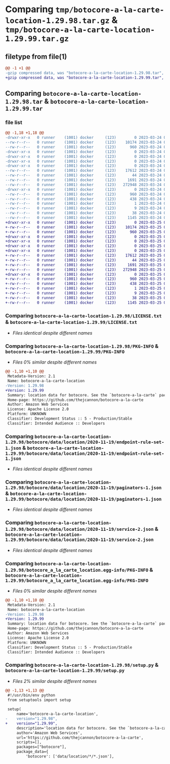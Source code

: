 # Comparing `tmp/botocore-a-la-carte-location-1.29.98.tar.gz` & `tmp/botocore-a-la-carte-location-1.29.99.tar.gz`

## filetype from file(1)

```diff
@@ -1 +1 @@
-gzip compressed data, was "botocore-a-la-carte-location-1.29.98.tar", last modified: Fri Mar 24 01:24:30 2023, max compression
+gzip compressed data, was "botocore-a-la-carte-location-1.29.99.tar", last modified: Sat Mar 25 01:22:55 2023, max compression
```

## Comparing `botocore-a-la-carte-location-1.29.98.tar` & `botocore-a-la-carte-location-1.29.99.tar`

### file list

```diff
@@ -1,18 +1,18 @@
-drwxr-xr-x   0 runner    (1001) docker     (123)        0 2023-03-24 01:24:30.166047 botocore-a-la-carte-location-1.29.98/
--rw-r--r--   0 runner    (1001) docker     (123)    10174 2023-03-24 01:24:29.000000 botocore-a-la-carte-location-1.29.98/LICENSE.txt
--rw-r--r--   0 runner    (1001) docker     (123)      960 2023-03-24 01:24:30.166047 botocore-a-la-carte-location-1.29.98/PKG-INFO
-drwxr-xr-x   0 runner    (1001) docker     (123)        0 2023-03-24 01:24:30.166047 botocore-a-la-carte-location-1.29.98/botocore/
-drwxr-xr-x   0 runner    (1001) docker     (123)        0 2023-03-24 01:24:30.166047 botocore-a-la-carte-location-1.29.98/botocore/data/
-drwxr-xr-x   0 runner    (1001) docker     (123)        0 2023-03-24 01:24:30.166047 botocore-a-la-carte-location-1.29.98/botocore/data/location/
-drwxr-xr-x   0 runner    (1001) docker     (123)        0 2023-03-24 01:24:30.166047 botocore-a-la-carte-location-1.29.98/botocore/data/location/2020-11-19/
--rw-r--r--   0 runner    (1001) docker     (123)    17612 2023-03-24 01:23:57.000000 botocore-a-la-carte-location-1.29.98/botocore/data/location/2020-11-19/endpoint-rule-set-1.json
--rw-r--r--   0 runner    (1001) docker     (123)       44 2023-03-24 01:23:57.000000 botocore-a-la-carte-location-1.29.98/botocore/data/location/2020-11-19/examples-1.json
--rw-r--r--   0 runner    (1001) docker     (123)     1691 2023-03-24 01:23:57.000000 botocore-a-la-carte-location-1.29.98/botocore/data/location/2020-11-19/paginators-1.json
--rw-r--r--   0 runner    (1001) docker     (123)   272948 2023-03-24 01:23:57.000000 botocore-a-la-carte-location-1.29.98/botocore/data/location/2020-11-19/service-2.json
-drwxr-xr-x   0 runner    (1001) docker     (123)        0 2023-03-24 01:24:30.166047 botocore-a-la-carte-location-1.29.98/botocore_a_la_carte_location.egg-info/
--rw-r--r--   0 runner    (1001) docker     (123)      960 2023-03-24 01:24:30.000000 botocore-a-la-carte-location-1.29.98/botocore_a_la_carte_location.egg-info/PKG-INFO
--rw-r--r--   0 runner    (1001) docker     (123)      438 2023-03-24 01:24:30.000000 botocore-a-la-carte-location-1.29.98/botocore_a_la_carte_location.egg-info/SOURCES.txt
--rw-r--r--   0 runner    (1001) docker     (123)        1 2023-03-24 01:24:30.000000 botocore-a-la-carte-location-1.29.98/botocore_a_la_carte_location.egg-info/dependency_links.txt
--rw-r--r--   0 runner    (1001) docker     (123)        9 2023-03-24 01:24:30.000000 botocore-a-la-carte-location-1.29.98/botocore_a_la_carte_location.egg-info/top_level.txt
--rw-r--r--   0 runner    (1001) docker     (123)       38 2023-03-24 01:24:30.166047 botocore-a-la-carte-location-1.29.98/setup.cfg
--rw-r--r--   0 runner    (1001) docker     (123)     1145 2023-03-24 01:24:29.000000 botocore-a-la-carte-location-1.29.98/setup.py
+drwxr-xr-x   0 runner    (1001) docker     (123)        0 2023-03-25 01:22:55.232312 botocore-a-la-carte-location-1.29.99/
+-rw-r--r--   0 runner    (1001) docker     (123)    10174 2023-03-25 01:22:54.000000 botocore-a-la-carte-location-1.29.99/LICENSE.txt
+-rw-r--r--   0 runner    (1001) docker     (123)      960 2023-03-25 01:22:55.232312 botocore-a-la-carte-location-1.29.99/PKG-INFO
+drwxr-xr-x   0 runner    (1001) docker     (123)        0 2023-03-25 01:22:55.228312 botocore-a-la-carte-location-1.29.99/botocore/
+drwxr-xr-x   0 runner    (1001) docker     (123)        0 2023-03-25 01:22:55.228312 botocore-a-la-carte-location-1.29.99/botocore/data/
+drwxr-xr-x   0 runner    (1001) docker     (123)        0 2023-03-25 01:22:55.228312 botocore-a-la-carte-location-1.29.99/botocore/data/location/
+drwxr-xr-x   0 runner    (1001) docker     (123)        0 2023-03-25 01:22:55.232312 botocore-a-la-carte-location-1.29.99/botocore/data/location/2020-11-19/
+-rw-r--r--   0 runner    (1001) docker     (123)    17612 2023-03-25 01:22:12.000000 botocore-a-la-carte-location-1.29.99/botocore/data/location/2020-11-19/endpoint-rule-set-1.json
+-rw-r--r--   0 runner    (1001) docker     (123)       44 2023-03-25 01:22:12.000000 botocore-a-la-carte-location-1.29.99/botocore/data/location/2020-11-19/examples-1.json
+-rw-r--r--   0 runner    (1001) docker     (123)     1691 2023-03-25 01:22:12.000000 botocore-a-la-carte-location-1.29.99/botocore/data/location/2020-11-19/paginators-1.json
+-rw-r--r--   0 runner    (1001) docker     (123)   272948 2023-03-25 01:22:12.000000 botocore-a-la-carte-location-1.29.99/botocore/data/location/2020-11-19/service-2.json
+drwxr-xr-x   0 runner    (1001) docker     (123)        0 2023-03-25 01:22:55.232312 botocore-a-la-carte-location-1.29.99/botocore_a_la_carte_location.egg-info/
+-rw-r--r--   0 runner    (1001) docker     (123)      960 2023-03-25 01:22:55.000000 botocore-a-la-carte-location-1.29.99/botocore_a_la_carte_location.egg-info/PKG-INFO
+-rw-r--r--   0 runner    (1001) docker     (123)      438 2023-03-25 01:22:55.000000 botocore-a-la-carte-location-1.29.99/botocore_a_la_carte_location.egg-info/SOURCES.txt
+-rw-r--r--   0 runner    (1001) docker     (123)        1 2023-03-25 01:22:55.000000 botocore-a-la-carte-location-1.29.99/botocore_a_la_carte_location.egg-info/dependency_links.txt
+-rw-r--r--   0 runner    (1001) docker     (123)        9 2023-03-25 01:22:55.000000 botocore-a-la-carte-location-1.29.99/botocore_a_la_carte_location.egg-info/top_level.txt
+-rw-r--r--   0 runner    (1001) docker     (123)       38 2023-03-25 01:22:55.232312 botocore-a-la-carte-location-1.29.99/setup.cfg
+-rw-r--r--   0 runner    (1001) docker     (123)     1145 2023-03-25 01:22:54.000000 botocore-a-la-carte-location-1.29.99/setup.py
```

### Comparing `botocore-a-la-carte-location-1.29.98/LICENSE.txt` & `botocore-a-la-carte-location-1.29.99/LICENSE.txt`

 * *Files identical despite different names*

### Comparing `botocore-a-la-carte-location-1.29.98/PKG-INFO` & `botocore-a-la-carte-location-1.29.99/PKG-INFO`

 * *Files 0% similar despite different names*

```diff
@@ -1,10 +1,10 @@
 Metadata-Version: 2.1
 Name: botocore-a-la-carte-location
-Version: 1.29.98
+Version: 1.29.99
 Summary: location data for botocore. See the `botocore-a-la-carte` package for more info.
 Home-page: https://github.com/thejcannon/botocore-a-la-carte
 Author: Amazon Web Services
 License: Apache License 2.0
 Platform: UNKNOWN
 Classifier: Development Status :: 5 - Production/Stable
 Classifier: Intended Audience :: Developers
```

### Comparing `botocore-a-la-carte-location-1.29.98/botocore/data/location/2020-11-19/endpoint-rule-set-1.json` & `botocore-a-la-carte-location-1.29.99/botocore/data/location/2020-11-19/endpoint-rule-set-1.json`

 * *Files identical despite different names*

### Comparing `botocore-a-la-carte-location-1.29.98/botocore/data/location/2020-11-19/paginators-1.json` & `botocore-a-la-carte-location-1.29.99/botocore/data/location/2020-11-19/paginators-1.json`

 * *Files identical despite different names*

### Comparing `botocore-a-la-carte-location-1.29.98/botocore/data/location/2020-11-19/service-2.json` & `botocore-a-la-carte-location-1.29.99/botocore/data/location/2020-11-19/service-2.json`

 * *Files identical despite different names*

### Comparing `botocore-a-la-carte-location-1.29.98/botocore_a_la_carte_location.egg-info/PKG-INFO` & `botocore-a-la-carte-location-1.29.99/botocore_a_la_carte_location.egg-info/PKG-INFO`

 * *Files 0% similar despite different names*

```diff
@@ -1,10 +1,10 @@
 Metadata-Version: 2.1
 Name: botocore-a-la-carte-location
-Version: 1.29.98
+Version: 1.29.99
 Summary: location data for botocore. See the `botocore-a-la-carte` package for more info.
 Home-page: https://github.com/thejcannon/botocore-a-la-carte
 Author: Amazon Web Services
 License: Apache License 2.0
 Platform: UNKNOWN
 Classifier: Development Status :: 5 - Production/Stable
 Classifier: Intended Audience :: Developers
```

### Comparing `botocore-a-la-carte-location-1.29.98/setup.py` & `botocore-a-la-carte-location-1.29.99/setup.py`

 * *Files 2% similar despite different names*

```diff
@@ -1,13 +1,13 @@
 #!/usr/bin/env python
 from setuptools import setup
 
 setup(
     name='botocore-a-la-carte-location',
-    version="1.29.98",
+    version="1.29.99",
     description='location data for botocore. See the `botocore-a-la-carte` package for more info.',
     author='Amazon Web Services',
     url='https://github.com/thejcannon/botocore-a-la-carte',
     scripts=[],
     packages=["botocore"],
     package_data={
         'botocore': ['data/location/*/*.json'],
```

